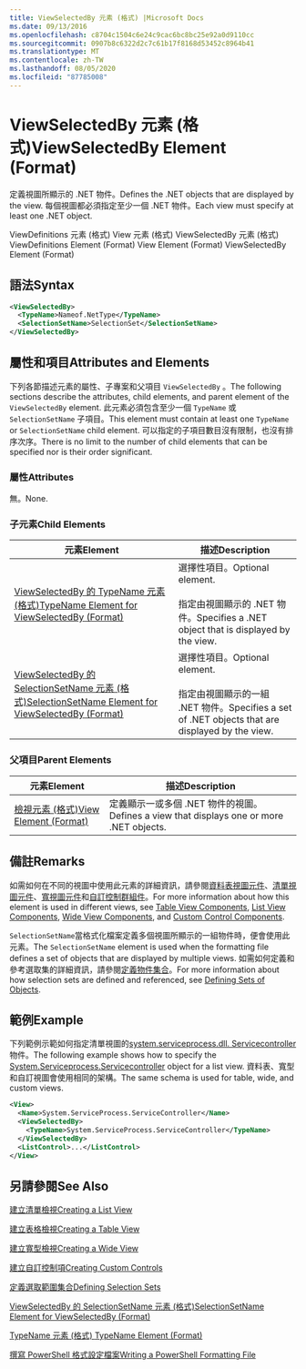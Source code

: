 ```yaml
---
title: ViewSelectedBy 元素 (格式) |Microsoft Docs
ms.date: 09/13/2016
ms.openlocfilehash: c8704c1504c6e24c9cac6bc8bc25e92a0d9110cc
ms.sourcegitcommit: 0907b8c6322d2c7c61b17f8168d53452c8964b41
ms.translationtype: MT
ms.contentlocale: zh-TW
ms.lasthandoff: 08/05/2020
ms.locfileid: "87785008"
---
```

# <a name="viewselectedby-element-format"></a><span data-ttu-id="2e254-102">ViewSelectedBy 元素 (格式)</span><span class="sxs-lookup"><span data-stu-id="2e254-102">ViewSelectedBy Element (Format)</span></span>

<span data-ttu-id="2e254-103">定義視圖所顯示的 .NET 物件。</span><span class="sxs-lookup"><span data-stu-id="2e254-103">Defines the .NET objects that are displayed by the view.</span></span> <span data-ttu-id="2e254-104">每個視圖都必須指定至少一個 .NET 物件。</span><span class="sxs-lookup"><span data-stu-id="2e254-104">Each view must specify at least one .NET object.</span></span>

<span data-ttu-id="2e254-105">ViewDefinitions 元素 (格式) View 元素 (格式) ViewSelectedBy 元素 (格式) </span><span class="sxs-lookup"><span data-stu-id="2e254-105">ViewDefinitions Element (Format) View Element (Format) ViewSelectedBy Element (Format)</span></span>

## <a name="syntax"></a><span data-ttu-id="2e254-106">語法</span><span class="sxs-lookup"><span data-stu-id="2e254-106">Syntax</span></span>

```xml
<ViewSelectedBy>
  <TypeName>Nameof.NetType</TypeName>
  <SelectionSetName>SelectionSet</SelectionSetName>
</ViewSelectedBy>
```

## <a name="attributes-and-elements"></a><span data-ttu-id="2e254-107">屬性和項目</span><span class="sxs-lookup"><span data-stu-id="2e254-107">Attributes and Elements</span></span>

<span data-ttu-id="2e254-108">下列各節描述元素的屬性、子專案和父項目 `ViewSelectedBy` 。</span><span class="sxs-lookup"><span data-stu-id="2e254-108">The following sections describe the attributes, child elements, and parent element of the `ViewSelectedBy` element.</span></span> <span data-ttu-id="2e254-109">此元素必須包含至少一個 `TypeName` 或 `SelectionSetName` 子項目。</span><span class="sxs-lookup"><span data-stu-id="2e254-109">This element must contain at least one `TypeName` or `SelectionSetName` child element.</span></span> <span data-ttu-id="2e254-110">可以指定的子項目數目沒有限制，也沒有排序次序。</span><span class="sxs-lookup"><span data-stu-id="2e254-110">There is no limit to the number of child elements that can be specified nor is their order significant.</span></span>

### <a name="attributes"></a><span data-ttu-id="2e254-111">屬性</span><span class="sxs-lookup"><span data-stu-id="2e254-111">Attributes</span></span>

<span data-ttu-id="2e254-112">無。</span><span class="sxs-lookup"><span data-stu-id="2e254-112">None.</span></span>

### <a name="child-elements"></a><span data-ttu-id="2e254-113">子元素</span><span class="sxs-lookup"><span data-stu-id="2e254-113">Child Elements</span></span>

|<span data-ttu-id="2e254-114">元素</span><span class="sxs-lookup"><span data-stu-id="2e254-114">Element</span></span>|<span data-ttu-id="2e254-115">描述</span><span class="sxs-lookup"><span data-stu-id="2e254-115">Description</span></span>|
|-------------|-----------------|
|[<span data-ttu-id="2e254-116">ViewSelectedBy 的 TypeName 元素 (格式)</span><span class="sxs-lookup"><span data-stu-id="2e254-116">TypeName Element for ViewSelectedBy (Format)</span></span>](./typename-element-for-viewselectedby-format.md)|<span data-ttu-id="2e254-117">選擇性項目。</span><span class="sxs-lookup"><span data-stu-id="2e254-117">Optional element.</span></span><br /><br /> <span data-ttu-id="2e254-118">指定由視圖顯示的 .NET 物件。</span><span class="sxs-lookup"><span data-stu-id="2e254-118">Specifies a .NET object that is displayed by the view.</span></span>|
|[<span data-ttu-id="2e254-119">ViewSelectedBy 的 SelectionSetName 元素 (格式)</span><span class="sxs-lookup"><span data-stu-id="2e254-119">SelectionSetName Element for ViewSelectedBy (Format)</span></span>](./selectionsetname-element-for-viewselectedby-format.md)|<span data-ttu-id="2e254-120">選擇性項目。</span><span class="sxs-lookup"><span data-stu-id="2e254-120">Optional element.</span></span><br /><br /> <span data-ttu-id="2e254-121">指定由視圖顯示的一組 .NET 物件。</span><span class="sxs-lookup"><span data-stu-id="2e254-121">Specifies a set of .NET objects that are displayed by the view.</span></span>|

### <a name="parent-elements"></a><span data-ttu-id="2e254-122">父項目</span><span class="sxs-lookup"><span data-stu-id="2e254-122">Parent Elements</span></span>

|<span data-ttu-id="2e254-123">元素</span><span class="sxs-lookup"><span data-stu-id="2e254-123">Element</span></span>|<span data-ttu-id="2e254-124">描述</span><span class="sxs-lookup"><span data-stu-id="2e254-124">Description</span></span>|
|-------------|-----------------|
|[<span data-ttu-id="2e254-125">檢視元素 (格式)</span><span class="sxs-lookup"><span data-stu-id="2e254-125">View Element (Format)</span></span>](./view-element-format.md)|<span data-ttu-id="2e254-126">定義顯示一或多個 .NET 物件的視圖。</span><span class="sxs-lookup"><span data-stu-id="2e254-126">Defines a view that displays one or more .NET objects.</span></span>|

## <a name="remarks"></a><span data-ttu-id="2e254-127">備註</span><span class="sxs-lookup"><span data-stu-id="2e254-127">Remarks</span></span>

<span data-ttu-id="2e254-128">如需如何在不同的視圖中使用此元素的詳細資訊，請參閱[資料表視圖元件](./creating-a-table-view.md)、[清單視圖元件](./creating-a-list-view.md)、[寬視圖元件](./creating-a-wide-view.md)和[自訂控制群組件](./creating-custom-controls.md)。</span><span class="sxs-lookup"><span data-stu-id="2e254-128">For more information about how this element is used in different views, see [Table View Components](./creating-a-table-view.md), [List View Components](./creating-a-list-view.md), [Wide View Components](./creating-a-wide-view.md), and [Custom Control Components](./creating-custom-controls.md).</span></span>

<span data-ttu-id="2e254-129">`SelectionSetName`當格式化檔案定義多個視圖所顯示的一組物件時，便會使用此元素。</span><span class="sxs-lookup"><span data-stu-id="2e254-129">The `SelectionSetName` element is used when the formatting file defines a set of objects that are displayed by multiple views.</span></span> <span data-ttu-id="2e254-130">如需如何定義和參考選取集的詳細資訊，請參閱[定義物件集合](./defining-selection-sets.md)。</span><span class="sxs-lookup"><span data-stu-id="2e254-130">For more information about how selection sets are defined and referenced, see [Defining Sets of Objects](./defining-selection-sets.md).</span></span>

## <a name="example"></a><span data-ttu-id="2e254-131">範例</span><span class="sxs-lookup"><span data-stu-id="2e254-131">Example</span></span>

<span data-ttu-id="2e254-132">下列範例示範如何指定清單視圖的[system.serviceprocess.dll. Servicecontroller](/dotnet/api/System.ServiceProcess.ServiceController)物件。</span><span class="sxs-lookup"><span data-stu-id="2e254-132">The following example shows how to specify the [System.Serviceprocess.Servicecontroller](/dotnet/api/System.ServiceProcess.ServiceController) object for a list view.</span></span> <span data-ttu-id="2e254-133">資料表、寬型和自訂視圖會使用相同的架構。</span><span class="sxs-lookup"><span data-stu-id="2e254-133">The same schema is used for table, wide, and custom views.</span></span>

```xml
<View>
  <Name>System.ServiceProcess.ServiceController</Name>
  <ViewSelectedBy>
    <TypeName>System.ServiceProcess.ServiceController</TypeName>
  </ViewSelectedBy>
  <ListControl>...</ListControl>
</View>
```

## <a name="see-also"></a><span data-ttu-id="2e254-134">另請參閱</span><span class="sxs-lookup"><span data-stu-id="2e254-134">See Also</span></span>

[<span data-ttu-id="2e254-135">建立清單檢視</span><span class="sxs-lookup"><span data-stu-id="2e254-135">Creating a List View</span></span>](./creating-a-list-view.md)

[<span data-ttu-id="2e254-136">建立表格檢視</span><span class="sxs-lookup"><span data-stu-id="2e254-136">Creating a Table View</span></span>](./creating-a-table-view.md)

[<span data-ttu-id="2e254-137">建立寬型檢視</span><span class="sxs-lookup"><span data-stu-id="2e254-137">Creating a Wide View</span></span>](./creating-a-wide-view.md)

[<span data-ttu-id="2e254-138">建立自訂控制項</span><span class="sxs-lookup"><span data-stu-id="2e254-138">Creating Custom Controls</span></span>](./creating-custom-controls.md)

[<span data-ttu-id="2e254-139">定義選取範圍集合</span><span class="sxs-lookup"><span data-stu-id="2e254-139">Defining Selection Sets</span></span>](./defining-selection-sets.md)

[<span data-ttu-id="2e254-140">ViewSelectedBy 的 SelectionSetName 元素 (格式)</span><span class="sxs-lookup"><span data-stu-id="2e254-140">SelectionSetName Element for ViewSelectedBy (Format)</span></span>](./selectionsetname-element-for-viewselectedby-format.md)

[<span data-ttu-id="2e254-141">TypeName 元素 (格式) </span><span class="sxs-lookup"><span data-stu-id="2e254-141">TypeName Element (Format)</span></span>](./typename-element-for-viewselectedby-format.md)

[<span data-ttu-id="2e254-142">撰寫 PowerShell 格式設定檔案</span><span class="sxs-lookup"><span data-stu-id="2e254-142">Writing a PowerShell Formatting File</span></span>](./writing-a-powershell-formatting-file.md)
